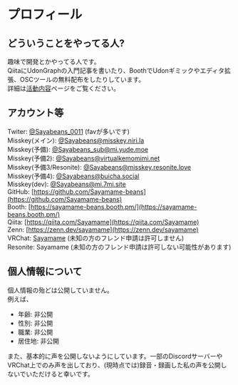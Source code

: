 # プロフィール
## どういうことをやってる人?
趣味で開発とかやってる人です。  
QiitaにUdonGraphの入門記事を書いたり、BoothでUdonギミックやエディタ拡張、OSCツールの無料配布をしたりしています。  
詳細は[活動内容](https://sayamame-beans.github.io/activity/)ページをご覧ください。  

## アカウント等
Twiter: [@Sayabeans_0011](https://twitter.com/Sayabeans_0011) (favが多いです)  
Misskey(メイン): [@Sayabeans@misskey.niri.la](https://misskey.niri.la/@Sayabeans)  
Misskey(予備): [@Sayabeans_sub@mi.yude.moe](https://mi.yude.moe/@Sayabeans_sub)  
Misskey(予備2): [@Sayabeans@virtualkemomimi.net](https://virtualkemomimi.net/@Sayabeans)  
Misskey(予備3/Resonite): [@Sayabeans@misskey.resonite.love](https://misskey.resonite.love/@Sayabeans)  
Misskey(予備4): [@Sayabeans@buicha.social](https://buicha.social/@Sayabeans)  
Misskey(dev): [@Sayabeans@mi.7mi.site](https://mi.7mi.site/@Sayabeans)  
GitHub: [https://github.com/Sayamame-beans](https://github.com/Sayamame-beans)  
Booth: [https://sayamame-beans.booth.pm/](https://sayamame-beans.booth.pm/)  
Qiita: [https://qiita.com/Sayamame](https://qiita.com/Sayamame)  
Zenn: [https://zenn.dev/sayamame](https://zenn.dev/sayamame)  
VRChat: [Sayamame](https://vrchat.com/home/user/usr_3010580f-c382-4391-b705-641c5c6c1416) (未知の方のフレンド申請は許可しません)  
Resonite: Sayamame (未知の方のフレンド申請は許可しない可能性があります)  

## 個人情報について
個人情報の殆どは公開していません。  
例えば、
- 年齢: 非公開
- 性別: 非公開
- 職業: 非公開
- 居住地: 非公開

また、基本的に声を公開しないようにしています。一部のDiscordサーバーやVRChat上でのみ声を出しており、(現時点では)録音・録画した私の声を公開しないでいただけると幸いです。
